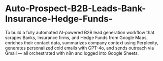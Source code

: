 # Auto-Prospect-B2B-Leads-Bank-Insurance-Hedge-Funds-
To build a fully automated AI-powered B2B lead generation workflow that scrapes Banks, Insurance firms, and Hedge Funds from Google Maps, enriches their contact data, summarizes company context using Perplexity, generates personalized cold emails with GPT-4o, and sends outreach via Gmail — all orchestrated with n8n and logged into Google Sheets.
